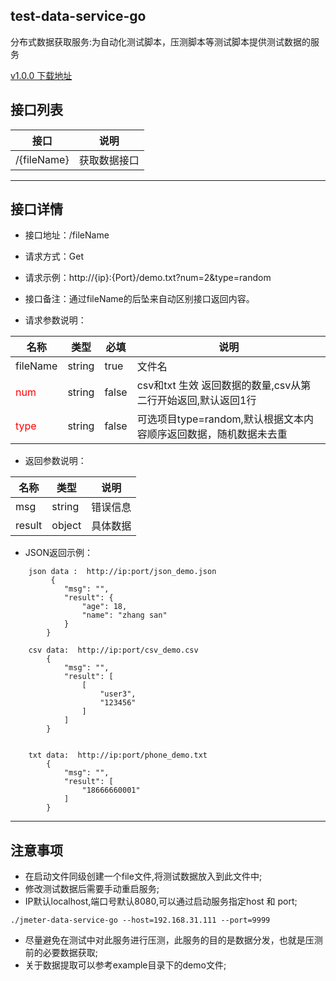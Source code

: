 ## test-data-service-go
分布式数据获取服务:为自动化测试脚本，压测脚本等测试脚本提供测试数据的服务

[v1.0.0 下载地址](https://github.com/dperfly/test-data-service-go/releases/tag/1.0.0) 

 ## 接口列表

|  接口  | 说明 |
|------ |----- |
|/{fileName} | 获取数据接口|

***

## 接口详情
* 接口地址：/fileName

* 请求方式：Get

* 请求示例：http://{ip}:{Port}/demo.txt?num=2&type=random

* 接口备注：通过fileName的后坠来自动区别接口返回内容。

* 请求参数说明：

| 名称 | 类型 | 必填 |说明|
|----- |------| ---- |----|
|fileName |string|true|文件名|
|<font color=red>num | string |false|csv和txt 生效 返回数据的数量,csv从第二行开始返回,默认返回1行|
|<font color=red>type | string |false|可选项目type=random,默认根据文本内容顺序返回数据，随机数据未去重|

* 返回参数说明：

| 名称 | 类型 |说明|
|----- |------|----|
| msg | string|错误信息
|result | object|具体数据|

* JSON返回示例：
```
    json data :  http://ip:port/json_demo.json
         {
            "msg": "",
            "result": {
                "age": 18,
                "name": "zhang san"
            }
        }

    csv data:  http://ip:port/csv_demo.csv
        {
            "msg": "",
            "result": [
                [
                    "user3",
                    "123456"
                ]
            ]
        }


    txt data:  http://ip:port/phone_demo.txt
        {
            "msg": "",
            "result": [
                "18666660001"
            ]
        }

```
---

## 注意事项
* 在启动文件同级创建一个file文件,将测试数据放入到此文件中;
* 修改测试数据后需要手动重启服务;
* IP默认localhost,端口号默认8080,可以通过启动服务指定host 和 port;
 ```
 ./jmeter-data-service-go --host=192.168.31.111 --port=9999
 ```
* 尽量避免在测试中对此服务进行压测，此服务的目的是数据分发，也就是压测前的必要数据获取;
* 关于数据提取可以参考example目录下的demo文件;
